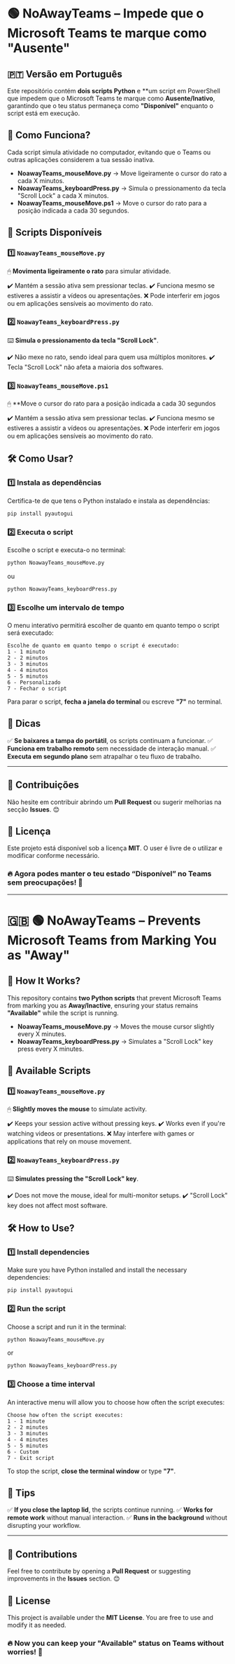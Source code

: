# 🟢 NoAwayTeams – Impede que o Microsoft Teams te marque como "Ausente"

## 🇵🇹 Versão em Português

Este repositório contém **dois scripts Python** e **um script em PowerShell que impedem que o Microsoft Teams te marque como **Ausente/Inativo**, garantindo que o teu status permaneça como **"Disponível"** enquanto o script está em execução.

## 🔧 Como Funciona?

Cada script simula atividade no computador, evitando que o Teams ou outras aplicações considerem a tua sessão inativa.

- **NoawayTeams\_mouseMove.py** → Move ligeiramente o cursor do rato a cada X minutos.
- **NoawayTeams\_keyboardPress.py** → Simula o pressionamento da tecla "Scroll Lock" a cada X minutos.
- **NoawayTeams\_mouseMove.ps1** → Move o cursor do rato para a posição indicada a cada 30 segundos.

## 📜 Scripts Disponíveis

### 1️⃣ `NoawayTeams_mouseMove.py`

🖱 **Movimenta ligeiramente o rato** para simular atividade.

✔️ Mantém a sessão ativa sem pressionar teclas. ✔️ Funciona mesmo se estiveres a assistir a vídeos ou apresentações. ❌ Pode interferir em jogos ou em aplicações sensíveis ao movimento do rato.

### 2️⃣ `NoawayTeams_keyboardPress.py`

⌨️ **Simula o pressionamento da tecla "Scroll Lock"**.

✔️ Não mexe no rato, sendo ideal para quem usa múltiplos monitores. ✔️ Tecla "Scroll Lock" não afeta a maioria dos softwares.

### 3️⃣ `NoawayTeams_mouseMove.ps1`

🖱 **Move o cursor do rato para a posição indicada a cada 30 segundos

✔️ Mantém a sessão ativa sem pressionar teclas. ✔️ Funciona mesmo se estiveres a assistir a vídeos ou apresentações. ❌ Pode interferir em jogos ou em aplicações sensíveis ao movimento do rato.

## 🛠 Como Usar?

### 1️⃣ **Instala as dependências**

Certifica-te de que tens o Python instalado e instala as dependências:

```sh
pip install pyautogui
```

### 2️⃣ **Executa o script**

Escolhe o script e executa-o no terminal:

```sh
python NoawayTeams_mouseMove.py
```

ou

```sh
python NoawayTeams_keyboardPress.py
```

### 3️⃣ **Escolhe um intervalo de tempo**

O menu interativo permitirá escolher de quanto em quanto tempo o script será executado:

```
Escolhe de quanto em quanto tempo o script é executado:
1 - 1 minuto
2 - 2 minutos
3 - 3 minutos
4 - 4 minutos
5 - 5 minutos
6 - Personalizado
7 - Fechar o script
```

Para parar o script, **fecha a janela do terminal** ou escreve **"7"** no terminal.

## 📌 Dicas

✅ **Se baixares a tampa do portátil**, os scripts continuam a funcionar. ✅ **Funciona em trabalho remoto** sem necessidade de interação manual. ✅ **Executa em segundo plano** sem atrapalhar o teu fluxo de trabalho.

---

## 🚀 Contribuições

Não hesite em contribuir abrindo um **Pull Request** ou sugerir melhorias na secção **Issues**. 😊

## 📜 Licença

Este projeto está disponível sob a licença **MIT**. O user é livre de o utilizar e modificar conforme necessário.

### 🔥 Agora podes manter o teu estado “Disponível” no Teams sem preocupações! 🚀

---

# 🇬🇧 🟢 NoAwayTeams – Prevents Microsoft Teams from Marking You as "Away"

## 🔧 How It Works?

This repository contains **two Python scripts** that prevent Microsoft Teams from marking you as **Away/Inactive**, ensuring your status remains **"Available"** while the script is running.

- **NoawayTeams\_mouseMove.py** → Moves the mouse cursor slightly every X minutes.
- **NoawayTeams\_keyboardPress.py** → Simulates a "Scroll Lock" key press every X minutes.

## 📜 Available Scripts

### 1️⃣ `NoawayTeams_mouseMove.py`

🖱 **Slightly moves the mouse** to simulate activity.

✔️ Keeps your session active without pressing keys. ✔️ Works even if you're watching videos or presentations. ❌ May interfere with games or applications that rely on mouse movement.

### 2️⃣ `NoawayTeams_keyboardPress.py`

⌨️ **Simulates pressing the "Scroll Lock" key**.

✔️ Does not move the mouse, ideal for multi-monitor setups. ✔️ "Scroll Lock" key does not affect most software.

## 🛠 How to Use?

### 1️⃣ **Install dependencies**

Make sure you have Python installed and install the necessary dependencies:

```sh
pip install pyautogui
```

### 2️⃣ **Run the script**

Choose a script and run it in the terminal:

```sh
python NoawayTeams_mouseMove.py
```

or

```sh
python NoawayTeams_keyboardPress.py
```

### 3️⃣ **Choose a time interval**

An interactive menu will allow you to choose how often the script executes:

```
Choose how often the script executes:
1 - 1 minute
2 - 2 minutes
3 - 3 minutes
4 - 4 minutes
5 - 5 minutes
6 - Custom
7 - Exit script
```

To stop the script, **close the terminal window** or type **"7"**.

## 📌 Tips

✅ **If you close the laptop lid**, the scripts continue running. ✅ **Works for remote work** without manual interaction. ✅ **Runs in the background** without disrupting your workflow.

---

## 🚀 Contributions

Feel free to contribute by opening a **Pull Request** or suggesting improvements in the **Issues** section. 😊

## 📜 License

This project is available under the **MIT License**. You are free to use and modify it as needed.

### 🔥 Now you can keep your "Available" status on Teams without worries! 🚀

